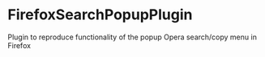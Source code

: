 # FirefoxSearchPopupPlugin
Plugin to reproduce functionality of the popup Opera search/copy menu in Firefox
